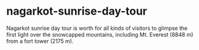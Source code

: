 # nagarkot-sunrise-day-tour
Nagarkot sunrise day tour is worth for all kinds of visitors to glimpse the first light over the snowcapped mountains, including Mt. Everest (8848 m) from a fort tower (2175 m).

